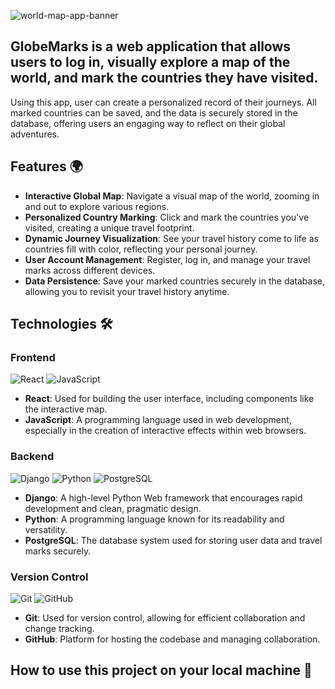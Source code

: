 ![world-map-app-banner](https://github.com/otahina/World-Map/assets/108225969/f7be9597-2189-44b9-a507-14b1c07bca64)


## GlobeMarks is a web application that allows users to log in, visually explore a map of the world, and mark the countries they have visited.

Using this app, user can create a personalized record of their journeys. All marked countries can be saved, and the data is securely stored in the database, offering users an engaging way to reflect on their global adventures.

## Features 🌍

* **Interactive Global Map**: Navigate a visual map of the world, zooming in and out to explore various regions.
* **Personalized Country Marking**: Click and mark the countries you've visited, creating a unique travel footprint.
* **Dynamic Journey Visualization**: See your travel history come to life as countries fill with color, reflecting your personal journey.
* **User Account Management**: Register, log in, and manage your travel marks across different devices.
* **Data Persistence**: Save your marked countries securely in the database, allowing you to revisit your travel history anytime.


## Technologies 🛠️

### Frontend
![React](https://img.shields.io/badge/React-20232A?style=for-the-badge&logo=react&logoColor=61DAFB)
![JavaScript](https://img.shields.io/badge/JavaScript-F7DF1E?style=for-the-badge&logo=javascript&logoColor=black)
* **React**: Used for building the user interface, including components like the interactive map.
* **JavaScript**: A programming language used in web development, especially in the creation of interactive effects within web browsers.

### Backend
![Django](https://img.shields.io/badge/Django-092E20?style=for-the-badge&logo=django&logoColor=white)
![Python](https://img.shields.io/badge/Python-3776AB?style=for-the-badge&logo=python&logoColor=white)
![PostgreSQL](https://img.shields.io/badge/PostgreSQL-316192?style=for-the-badge&logo=postgresql&logoColor=white)
* **Django**: A high-level Python Web framework that encourages rapid development and clean, pragmatic design.
* **Python**: A programming language known for its readability and versatility.
* **PostgreSQL**: The database system used for storing user data and travel marks securely.

### Version Control
![Git](https://img.shields.io/badge/Git-F05032?style=for-the-badge&logo=git&logoColor=white)
![GitHub](https://img.shields.io/badge/GitHub-100000?style=for-the-badge&logo=github&logoColor=white)
* **Git**: Used for version control, allowing for efficient collaboration and change tracking.
* **GitHub**: Platform for hosting the codebase and managing collaboration.

## How to use this project on your local machine 🩵
